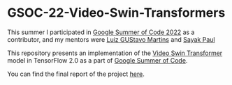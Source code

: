 # GSOC-22-Video-Swin-Transformers

This summer I participated in [Google Summer of Code 2022](https://summerofcode.withgoogle.com/) as a contributor, and my mentors were   [Luiz GUStavo Martins](https://www.linkedin.com/in/luiz-gustavo-martins-64ab5891/) and  [Sayak Paul](https://www.linkedin.com/in/sayak-paul/)

This repository presents an implementation of the [Video Swin Transformer](https://arxiv.org/abs/2106.13230) model in TensorFlow 2.0 as a part of [Google Summer of Code](https://summerofcode.withgoogle.com/programs/2022/projects/g0hpWlQ1). 

You can find the final report of the project [here](https://github.com/shoaib6174/GSOC-22-Video-Swin-Transformers/blob/main/assets/final_report.md). 